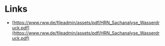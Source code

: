 # Links

- [https://www.rww.de/fileadmin/assets/pdf/HRN_Sachanalyse_Wasserdruck.pdf](https://www.rww.de/fileadmin/assets/pdf/HRN_Sachanalyse_Wasserdruck.pdf)